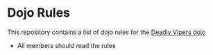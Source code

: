 Dojo Rules
==========

This repository contains a list of dojo rules for the [Deadly Vipers dojo](https://github.com/deadlyvipers)

* All members should read the rules
